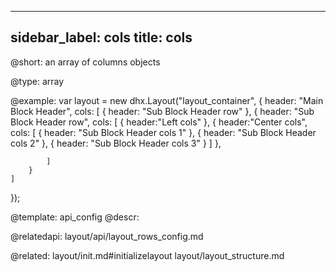 
---
sidebar_label: cols
title: cols
---          

@short: 
an array of columns objects




@type: array

@example: 
var layout = new dhx.Layout("layout_container", {
    header: "Main Block Header",
    cols: [
        {
            header: "Sub Block Header row"
        },
        {
            header: "Sub Block Header row",
            cols: [
                {
                    header:"Left cols"
                },
                {
                    header:"Center cols",
                    cols: [
                        { header: "Sub Block Header cols 1" },
                        { header: "Sub Block Header cols 2" },
                        { header: "Sub Block Header cols 3" }
                    ]
                },
 
            ]
        }
    ]
});


@template:	api_config
@descr: 

@relatedapi: layout/api/layout_rows_config.md

@related: layout/init.md#initializelayout
layout/layout_structure.md

